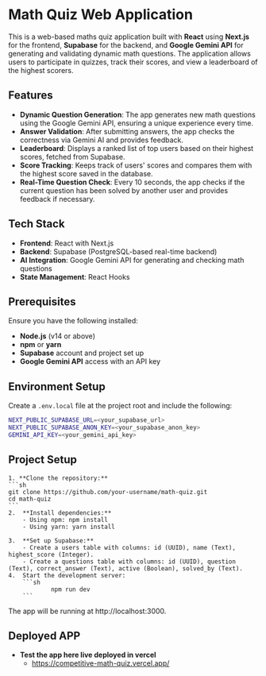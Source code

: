 # Math Quiz Web Application

This is a web-based maths quiz application built with **React** using **Next.js** for the frontend, **Supabase** for the backend, and **Google Gemini API** for generating and validating dynamic math questions. The application allows users to participate in quizzes, track their scores, and view a leaderboard of the highest scorers.

## Features

- **Dynamic Question Generation**: The app generates new math questions using the Google Gemini API, ensuring a unique experience every time.
- **Answer Validation**: After submitting answers, the app checks the correctness via Gemini AI and provides feedback.
- **Leaderboard**: Displays a ranked list of top users based on their highest scores, fetched from Supabase.
- **Score Tracking**: Keeps track of users' scores and compares them with the highest score saved in the database.
- **Real-Time Question Check**: Every 10 seconds, the app checks if the current question has been solved by another user and provides feedback if necessary.

## Tech Stack

- **Frontend**: React with Next.js
- **Backend**: Supabase (PostgreSQL-based real-time backend)
- **AI Integration**: Google Gemini API for generating and checking math questions
- **State Management**: React Hooks

## Prerequisites

Ensure you have the following installed:

- **Node.js** (v14 or above)
- **npm** or **yarn**
- **Supabase** account and project set up
- **Google Gemini API** access with an API key

## Environment Setup

Create a `.env.local` file at the project root and include the following:

```sh
NEXT_PUBLIC_SUPABASE_URL=<your_supabase_url>
NEXT_PUBLIC_SUPABASE_ANON_KEY=<your_supabase_anon_key>
GEMINI_API_KEY=<your_gemini_api_key>
```

##  Project Setup
	1. **Clone the repository:**
    ```sh
    git clone https://github.com/your-username/math-quiz.git
    cd math-quiz
    ```
	2.	**Install dependencies:**
        - Using npm: npm install
        - Using yarn: yarn install

    3.	**Set up Supabase:**
	    - Create a users table with columns: id (UUID), name (Text), highest_score (Integer).
	    - Create a questions table with columns: id (UUID), question (Text), correct_answer (Text), active (Boolean), solved_by (Text).
	4.	Start the development server:
        ```sh
                npm run dev
        ```
The app will be running at http://localhost:3000.


## Deployed APP 
 - **Test the app here live deployed in vercel**
    - https://competitive-math-quiz.vercel.app/